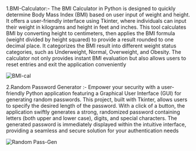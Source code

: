 1.BMI-Calculator:-
The BMI Calculator in Python is designed to quickly determine Body Mass Index (BMI) based on user input of weight and height. It offers a user-friendly interface using Tkinter, where individuals can input their weight in kilograms and height in feet and inches. This tool calculates BMI by converting height to centimeters, then applies the BMI formula (weight divided by height squared) to provide a result rounded to one decimal place. It categorizes the BMI result into different weight status categories, such as Underweight, Normal, Overweight, and Obesity. The calculator not only provides instant BMI evaluation but also allows users to reset entries and exit the application conveniently

![BMI-cal](https://github.com/92kareeem/Internship_OIBSIP/assets/110279232/b0bb8712-90fe-4a0b-b3ec-11b5d6c0880a)

2.Random Password Generator :-
Empower your security with a user-friendly Python application featuring a Graphical User Interface (GUI) for generating random passwords. This project, built with Tkinter, allows users to specify the desired length of the password. With a click of a button, the application swiftly generates a strong, randomized password containing letters (both upper and lower case), digits, and special characters. The generated password is immediately displayed within the intuitive interface, providing a seamless and secure solution for your authentication needs

![Random Pass-Gen](https://github.com/92kareeem/Internship_OIBSIP/assets/110279232/23cced09-b261-4369-b974-6b1b459cbad3)
